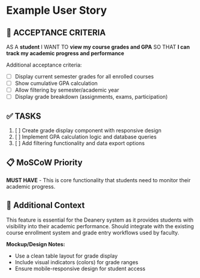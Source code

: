 # Example User Story

## 🎯 ACCEPTANCE CRITERIA

AS A **student**
I WANT TO **view my course grades and GPA**
SO THAT **I can track my academic progress and performance**

Additional acceptance criteria:
- [ ] Display current semester grades for all enrolled courses
- [ ] Show cumulative GPA calculation
- [ ] Allow filtering by semester/academic year
- [ ] Display grade breakdown (assignments, exams, participation)

## ✅ TASKS

1. [ ] Create grade display component with responsive design
2. [ ] Implement GPA calculation logic and database queries
3. [ ] Add filtering functionality and data export options

## 📋 MoSCoW Priority

**MUST HAVE** - This is core functionality that students need to monitor their academic progress.

## 📝 Additional Context

This feature is essential for the Deanery system as it provides students with visibility into their academic performance. Should integrate with the existing course enrollment system and grade entry workflows used by faculty.

**Mockup/Design Notes:**
- Use a clean table layout for grade display
- Include visual indicators (colors) for grade ranges
- Ensure mobile-responsive design for student access